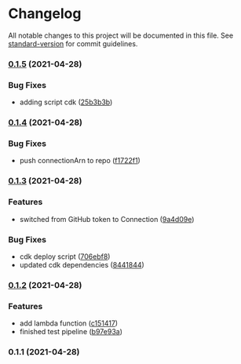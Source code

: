 # Changelog

All notable changes to this project will be documented in this file. See [standard-version](https://github.com/conventional-changelog/standard-version) for commit guidelines.

### [0.1.5](https://github.com/getfitr/landing-page-pipeline/compare/v0.1.4...v0.1.5) (2021-04-28)


### Bug Fixes

* adding script cdk ([25b3b3b](https://github.com/getfitr/landing-page-pipeline/commit/25b3b3bfc3048b1877e49c2817464f1dc11d5da0))

### [0.1.4](https://github.com/getfitr/landing-page-pipeline/compare/v0.1.3...v0.1.4) (2021-04-28)


### Bug Fixes

* push connectionArn to repo ([f1722f1](https://github.com/getfitr/landing-page-pipeline/commit/f1722f16388178e6bc2c88b20e6d194e24fce398))

### [0.1.3](https://github.com/getfitr/landing-page-pipeline/compare/v0.1.2...v0.1.3) (2021-04-28)


### Features

* switched from GitHub token to Connection ([9a4d09e](https://github.com/getfitr/landing-page-pipeline/commit/9a4d09e3e8793248a9e7b8d8f217c91d760834b7))


### Bug Fixes

* cdk deploy script ([706ebf8](https://github.com/getfitr/landing-page-pipeline/commit/706ebf883a39e0f7b1d588b243638e59facf1fbe))
* updated cdk dependencies ([8441844](https://github.com/getfitr/landing-page-pipeline/commit/84418441fb51e17eafcafeec7614930ad6b2fb86))

### [0.1.2](https://github.com/getfitr/landing-page-pipeline/compare/v0.1.1...v0.1.2) (2021-04-28)


### Features

* add lambda function ([c151417](https://github.com/getfitr/landing-page-pipeline/commit/c151417214fd9e14f664bc4c0ae2a3d35393f645))
* finished test pipeline ([b97e93a](https://github.com/getfitr/landing-page-pipeline/commit/b97e93a604de0621a81785bcc341b646997be805))

### 0.1.1 (2021-04-28)
